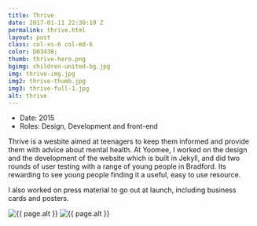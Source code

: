 ```yaml
---
title: Thrive
date: 2017-01-11 22:30:19 Z
permalink: thrive.html
layout: post
class: col-xs-6 col-md-6
color: D03438;
thumb: thrive-hero.png
bgimg: children-united-bg.jpg
img: thrive-img.jpg
img2: thrive-thumb.jpg
img3: thrive-full-1.jpg
alt: thrive
---
```


<ul class="list-tools" style="color:#{{ page.color }}">
  <li>Date: 2015</li>
  <li>Roles: Design, Development and front-end</li>
</ul>

<p class="lead">
  Thrive is a wesbite aimed at teenagers to keep them informed and provide them with advice about mental health.
  At Yoomee, I worked on the design and the development of the website which is built in Jekyll, and did two rounds of user testing
  with a range of young people in Bradford. Its rewarding to see young people finding it a useful, easy to use resource.
</p>
<p>I also worked on press material to go out at launch, including business cards and posters.</p>


<img src="{{ site.baseurl }}/img/portfolio/{{ page.img2 }}" class="post-image--1" alt="{{ page.alt }}">
<img src="{{ site.baseurl }}/img/portfolio/{{ page.img3 }}" class="post-image--1" alt="{{ page.alt }}">
